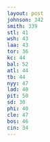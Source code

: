 ```yaml
---
layout: post
johnson: 342
smith: 339
stl: 41
wsh: 43
laa: 43
tor: 36
kc: 44
bal: 52
atl: 44
tb: 44
nyy: 47
lad: 40
pit: 50
sd: 30
phi: 40
cle: 47
bos: 46
cin: 34
---
```

